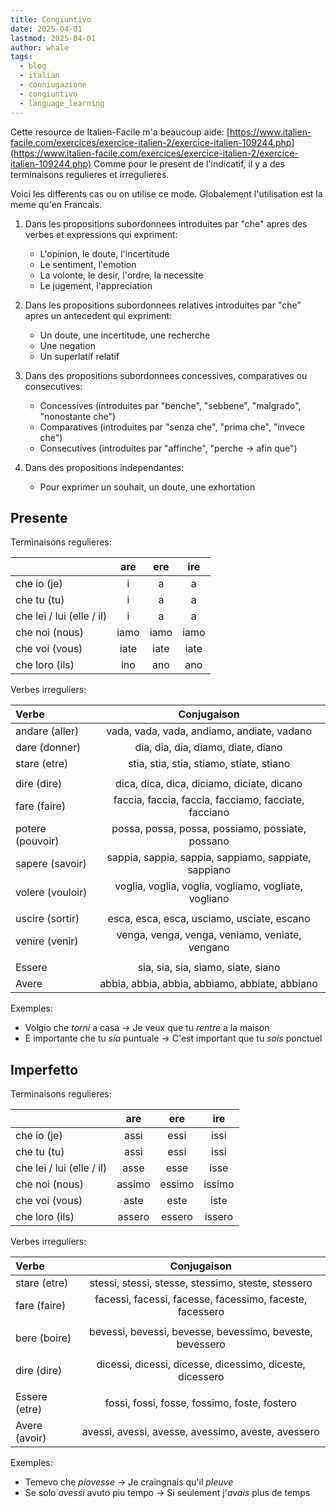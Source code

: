 ```yaml
---
title: Congiuntivo
date: 2025-04-01
lastmod: 2025-04-01
author: whale
tags:
  - blog
  - italian
  - conniugazione
  - congiuntivo
  - language_learning
---
```

Cette resource de Italien-Facile m'a beaucoup aide:
[https://www.italien-facile.com/exercices/exercice-italien-2/exercice-italien-109244.php](https://www.italien-facile.com/exercices/exercice-italien-2/exercice-italien-109244.php)
Comme pour le present de l'indicatif, il y a des terminaisons regulieres et irregulieres.

Voici les differents cas ou on utilise ce mode. Globalement l'utilisation est la meme qu'en Francais.

1. Dans les propositions subordonnees introduites par "che" apres des verbes et expressions qui expriment:
	- L'opinion, le doute, l'incertitude
	- Le sentiment, l'emotion
	- La volonte, le desir, l'ordre, la necessite
	- Le jugement, l'appreciation

2. Dans les propositions subordonnees relatives introduites par "che" apres un antecedent qui expriment:
	- Un doute, une incertitude, une recherche
	- Une negation
	- Un superlatif relatif

3. Dans des propositions subordonnees concessives, comparatives ou consecutives:
	- Concessives (introduites par "benche", "sebbene", "malgrado", "nonostante che")
	- Comparatives (introduites par "senza che", "prima che", "invece che")
	- Consecutives (introduites par "affinche", "perche -> afin que")

4. Dans des propositions independantes:
	- Pour exprimer un souhait, un doute, une exhortation

## Presente

Terminaisons regulieres:

|                           | are  | ere  | ire  |
| :------------------------ | :--: | :--: | :--: |
| che io (je)               |  i   |  a   |  a   |
| che tu (tu)               |  i   |  a   |  a   |
| che lei / lui (elle / il) |  i   |  a   |  a   |
| che noi (nous)            | iamo | iamo | iamo |
| che voi (vous)            | iate | iate | iate |
| che loro (ils)            | ino  | ano  | ano  |

Verbes irreguliers:

| Verbe            |                     Conjugaison                      |
| :--------------- | :--------------------------------------------------: |
| andare (aller)   |      vada, vada, vada, andiamo, andiate, vadano      |
| dare (donner)    |          dia, dia, dia, diamo, diate, diano          |
| stare (etre)     |       stia, stia, stia, stiamo, stiate, stiano       |
|                  |                                                      |
| dire (dire)      |      dica, dica, dica, diciamo, diciate, dicano      |
| fare (faire)     | faccia, faccia, faccia, facciamo, facciate, facciano |
| potere (pouvoir) |   possa, possa, possa, possiamo, possiate, possano   |
| sapere (savoir)  | sappia, sappia, sappia, sappiamo, sappiate, sappiano |
| volere (vouloir) | voglia, voglia, voglia, vogliamo, vogliate, vogliano |
|                  |                                                      |
| uscire (sortir)  |      esca, esca, esca, usciamo, usciate, escano      |
| venire (venir)   |    venga, venga, venga, veniamo, veniate, vengano    |
|                  |                                                      |
| Essere           |          sia, sia, sia, siamo, siate, siano          |
| Avere            |    abbia, abbia, abbia, abbiamo, abbiate, abbiano    |

Exemples:
 - Volgio che _torni_ a casa -> Je veux que tu _rentre_ a la maison
 - E importante che tu _sia_ puntuale -> C'est important que tu _sois_ ponctuel
## Imperfetto

Terminaisons regulieres:

|                           |  are   |  ere   |  ire   |
| :------------------------ | :----: | :----: | :----: |
| che io (je)               |  assi  |  essi  |  issi  |
| che tu (tu)               |  assi  |  essi  |  issi  |
| che lei / lui (elle / il) |  asse  |  esse  |  isse  |
| che noi (nous)            | assimo | essimo | issimo |
| che voi (vous)            |  aste  |  este  |  iste  |
| che loro (ils)            | assero | essero | issero |

Verbes irreguliers:

| Verbe         |                       Conjugaison                        |
| :------------ | :------------------------------------------------------: |
| stare (etre)  |    stessi, stessi, stesse, stessimo, steste, stessero    |
| fare (faire)  | facessi, facessi, facesse, facessimo, faceste, facessero |
|               |                                                          |
| bere (boire)  | bevessi, bevessi, bevesse, bevessimo, beveste, bevessero |
|               |                                                          |
| dire (dire)   | dicessi, dicessi, dicesse, dicessimo, diceste, dicessero |
|               |                                                          |
| Essere (etre) |       fossi, fossi, fosse, fossimo, foste, fostero       |
| Avere (avoir) |    avessi, avessi, avesse, avessimo, aveste, avessero    |

Exemples:
- Temevo che _piovesse_ -> Je craingnais qu'il _pleuve_
- Se solo _avessi_ avuto piu tempo -> Si seulement j'_avais_ plus de temps